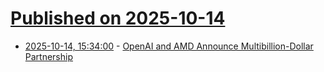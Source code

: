 # [Published on 2025-10-14](index.md)

* [2025-10-14, 15:34:00](https://soylentnews.org/article.pl?sid=25/10/13/0319211&from=rss) - [OpenAI and AMD Announce Multibillion-Dollar Partnership](https://soylentnews.org/article.pl?sid=25/10/13/0319211&from=rss)
